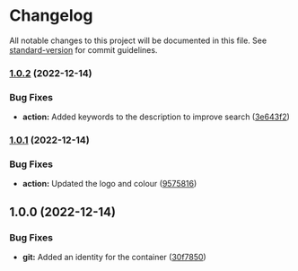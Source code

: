 # Changelog

All notable changes to this project will be documented in this file. See [standard-version](https://github.com/conventional-changelog/standard-version) for commit guidelines.

### [1.0.2](https://github.com/entrostat/git-auto-merger-action/compare/v1.0.1...v1.0.2) (2022-12-14)


### Bug Fixes

* **action:** Added keywords to the description to improve search ([3e643f2](https://github.com/entrostat/git-auto-merger-action/commit/3e643f2f728e918b6d11204cbcfa8fac6ffa9b81))

### [1.0.1](https://github.com/entrostat/git-auto-merger-action/compare/v1.0.0...v1.0.1) (2022-12-14)


### Bug Fixes

* **action:** Updated the logo and colour ([9575816](https://github.com/entrostat/git-auto-merger-action/commit/9575816b6557398c6debaf8f8a1d2414a8d82689))

## 1.0.0 (2022-12-14)


### Bug Fixes

* **git:** Added an identity for the container ([30f7850](https://github.com/entrostat/git-auto-merger-action/commit/30f785038113830d1fc7dddc4292cea3a1003b4f))
